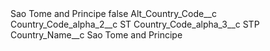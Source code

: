 <?xml version="1.0" encoding="UTF-8"?>
<CustomMetadata xmlns="http://soap.sforce.com/2006/04/metadata" xmlns:xsi="http://www.w3.org/2001/XMLSchema-instance" xmlns:xsd="http://www.w3.org/2001/XMLSchema">
    <label>Sao Tome and Principe</label>
    <protected>false</protected>
    <values>
        <field>Alt_Country_Code__c</field>
        <value xsi:nil="true"/>
    </values>
    <values>
        <field>Country_Code_alpha_2__c</field>
        <value xsi:type="xsd:string">ST</value>
    </values>
    <values>
        <field>Country_Code_alpha_3__c</field>
        <value xsi:type="xsd:string">STP</value>
    </values>
    <values>
        <field>Country_Name__c</field>
        <value xsi:type="xsd:string">Sao Tome and Principe</value>
    </values>
</CustomMetadata>
